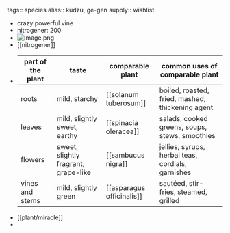 tags:: species
alias:: kudzu, ge-gen
supply:: wishlist

- crazy powerful vine
- nitrogener: 200
- ![image.png](https://peach-geographical-bat-397.mypinata.cloud/ipfs/QmQggfAQo5JsE57YSNHrYARHHRjAvqMEicEc1DVhhKd6rF)
- [[nitrogener]]
- | part of the plant | taste      | comparable plant      | common uses of comparable plant               |
  |-------------------|--------------------------------|------------------------------|-----------------------------------------------|
  | roots             | mild, starchy                  | [[solanum tuberosum]]        | boiled, roasted, fried, mashed, thickening agent |
  | leaves            | mild, slightly sweet, earthy   | [[spinacia oleracea]]        | salads, cooked greens, soups, stews, smoothies|
  | flowers           | sweet, slightly fragrant, grape-like | [[sambucus nigra]]          | jellies, syrups, herbal teas, cordials, garnishes |
  | vines and stems   | mild, slightly green           | [[asparagus officinalis]]    | sautéed, stir-fries, steamed, grilled        |
- [[plant/miracle]]
-